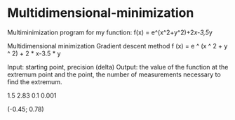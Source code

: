 # Multidimensional-minimization
Multiminimization program for my function: f(x) = e^(x^2+y^2)+2*x-3,5*y


Multidimensional minimization
Gradient descent method
f (x) = e ^ (x ^ 2 + y ^ 2) + 2 * x-3.5 * y

Input: starting point, precision (delta)
Output: the value of the function at the extremum point and the point, the number of measurements necessary to find the extremum.


1.5
2.83
0.1
0.001

(-0.45; 0.78)
